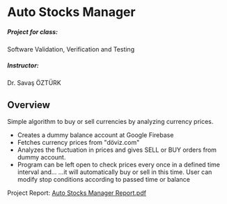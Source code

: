 # Auto Stocks Manager
##### Project for class:
Software Validation, Verification and Testing 
##### Instructor:
Dr. Savaş ÖZTÜRK


## Overview
Simple algorithm to buy or sell currencies by analyzing currency prices. 
- Creates a dummy balance account at Google Firebase
- Fetches currency prices from "döviz.com"
- Analyzes the fluctuation in prices and gives SELL or BUY orders from dummy account.
- Program can be left open to check prices every once in a defined time interval and...
...it will automatically buy or sell in this time. User can modify stop conditions according to passed time or balance

Project Report:
[Auto Stocks Manager Report.pdf](https://github.com/ahmet-ceng/AutoStocksManager-FinalProject/files/8943281/Auto.Stocks.Manager.Report.pdf)

